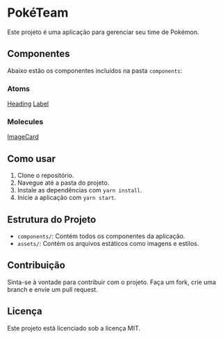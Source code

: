 # PokéTeam

Este projeto é uma aplicação para gerenciar seu time de Pokémon.

## Componentes

Abaixo estão os componentes incluídos na pasta `components`:

### Atoms

[Heading](src/components/atoms/Heading/README.md)
[Label](src/components/atoms/Label/README.md)

### Molecules

[ImageCard](src/components/molecules/ImageCard/README.md)

## Como usar

1. Clone o repositório.
2. Navegue até a pasta do projeto.
3. Instale as dependências com `yarn install`.
4. Inicie a aplicação com `yarn start`.

## Estrutura do Projeto

- `components/`: Contém todos os componentes da aplicação.
- `assets/`: Contém os arquivos estáticos como imagens e estilos.

## Contribuição

Sinta-se à vontade para contribuir com o projeto. Faça um fork, crie uma branch e envie um pull request.

## Licença

Este projeto está licenciado sob a licença MIT.